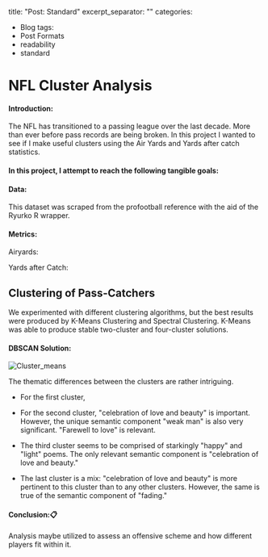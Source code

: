 title: "Post: Standard"
excerpt_separator: "<!--more-->"
categories:
  - Blog
tags:
  - Post Formats
  - readability
  - standard





# NFL Cluster Analysis 

#### Introduction: 

The NFL has transitioned to a passing league over the last decade. More than ever before pass records are being broken. In this project I wanted to see if I make useful clusters using the Air Yards and Yards after catch statistics. 

#### In this project, I attempt to reach the following tangible goals:  
#### Data:

This dataset was scraped from the profootball reference with the aid of the Ryurko R wrapper.


#### Metrics:
Airyards: 

Yards after Catch: 



## Clustering of Pass-Catchers

We experimented with different clustering algorithms, but the best results were produced by K-Means Clustering and Spectral Clustering. K-Means was able to produce stable two-cluster and four-cluster solutions.

#### DBSCAN Solution:

![Cluster_means](README/table_clust.png)

The thematic differences between the clusters are rather intriguing. 

* For the first cluster,

* For the second cluster, "celebration of love and beauty" is important. However, the unique semantic component "weak man" is also very significant. "Farewell to love" is relevant.

* The third cluster seems to be comprised of starkingly "happy" and "light" poems. The only relevant semantic component is "celebration of love and beauty."

* The last cluster is a mix: "celebration of love and beauty" is more pertinent to this cluster than to any other clusters. However, the same is true of the semantic component of "fading." 

#### Conclusion::clipboard:

Analysis maybe utilized to assess an offensive scheme and how different players fit within it. 

